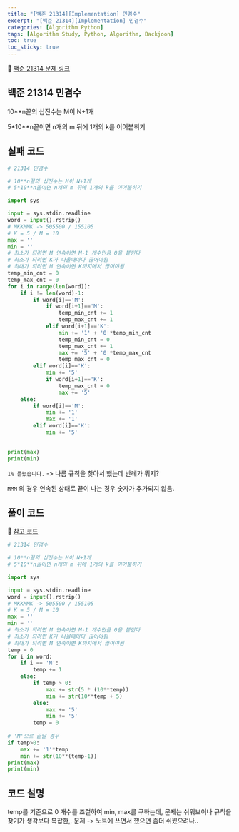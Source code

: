 ```yaml
---
title: "[백준 21314][Implementation] 민겸수"
excerpt: "[백준 21314][Implementation] 민겸수"
categories: [Algorithm Python]
tags: [Algorithm Study, Python, Algorithm, Backjoon]
toc: true
toc_sticky: true
---
```


📌 [백준 21314 문제 링크](https://www.acmicpc.net/problem/21314) <br>

## 백준 21314 민겸수

10**n꼴의 십진수는 M이 N+1개 

5*10**n꼴이면 n개의 m 뒤에 1개의 k를 이어붙히기


## 실패 코드

```python
# 21314 민겸수

# 10**n꼴의 십진수는 M이 N+1개
# 5*10**n꼴이면 n개의 m 뒤에 1개의 k를 이어붙히기

import sys

input = sys.stdin.readline
word = input().rstrip()
# MKKMMK -> 505500 / 155105
# K = 5 / M = 10
max = ''
min = ''
# 최소가 되려면 M 연속이면 M-1 개수만큼 0을 붙힌다
# 최소가 되려면 K가 나올때마다 끊어야됨
# 최대가 되려면 M 연속이면 K까지에서 끊어야됨
temp_min_cnt = 0
temp_max_cnt = 0
for i in range(len(word)):
    if i != len(word)-1:
        if word[i]=='M':
            if word[i+1]=='M':
                temp_min_cnt += 1
                temp_max_cnt += 1
            elif word[i+1]=='K':
                min += '1' + '0'*temp_min_cnt
                temp_min_cnt = 0
                temp_max_cnt += 1
                max += '5' + '0'*temp_max_cnt
                temp_max_cnt = 0
        elif word[i]=='K':
            min += '5'
            if word[i+1]=='K':
                temp_max_cnt = 0
                max += '5'
    else:
        if word[i]=='M':
            min += '1'
            max += '1'
        elif word[i]=='K':
            min += '5'
        

print(max)
print(min)
```
`1% 틀렸습니다.` -> 나름 규칙을 찾아서 했는데 반례가 뭐지? 

`MMM` 의 경우 연속된 상태로 끝이 나는 경우 숫자가 추가되지 않음.

## 풀이 코드

📌 [참고 코드](https://yuna0125.tistory.com/44) 

```python
# 21314 민겸수

# 10**n꼴의 십진수는 M이 N+1개
# 5*10**n꼴이면 n개의 m 뒤에 1개의 k를 이어붙히기

import sys

input = sys.stdin.readline
word = input().rstrip()
# MKKMMK -> 505500 / 155105
# K = 5 / M = 10
max = ''
min = ''
# 최소가 되려면 M 연속이면 M-1 개수만큼 0을 붙힌다
# 최소가 되려면 K가 나올때마다 끊어야됨
# 최대가 되려면 M 연속이면 K까지에서 끊어야됨
temp = 0
for i in word:
    if i == 'M':
        temp += 1
    else:
        if temp > 0:
            max += str(5 * (10**temp))
            min += str(10**temp + 5)
        else:
            max += '5'
            min += '5'
        temp = 0
        
# 'M'으로 끝날 경우
if temp>0:
    max += '1'*temp
    min += str(10**(temp-1))
print(max)
print(min)
```

## 코드 설명

temp를 기준으로 0 개수를 조절하여 min, max를 구하는데, 문제는 쉬워보이나 규칙을 찾기가 생각보다 복잡한,, 문제 -> 노트에 쓰면서 했으면 좀더 쉬웠으려나..